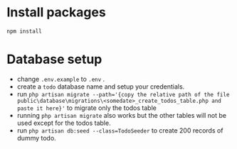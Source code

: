 # Install packages
`npm install`

# Database setup
* change `.env.example` to `.env` .
* create a `todo` database name and setup your credentials.
* run `php artisan migrate --path='{copy the relative path of the file public\database\migrations\<somedate>_create_todos_table.php and paste it here}'` to migrate only the todos table
* running `php artisan migrate` also works but the other tables will not be used except for the todos table.
* run `php artisan db:seed --class=TodoSeeder` to create 200 records of dummy todo.


